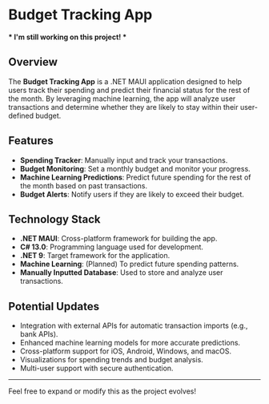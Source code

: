 # Budget Tracking App

**\* I'm still working on this project! \***

## Overview
The **Budget Tracking App** is a .NET MAUI application designed to help users track their spending and predict their financial status for the rest of the month. By leveraging machine learning, the app will analyze user transactions and determine whether they are likely to stay within their user-defined budget.

## Features
- **Spending Tracker**: Manually input and track your transactions.
- **Budget Monitoring**: Set a monthly budget and monitor your progress.
- **Machine Learning Predictions**: Predict future spending for the rest of the month based on past transactions.
- **Budget Alerts**: Notify users if they are likely to exceed their budget.

## Technology Stack
- **.NET MAUI**: Cross-platform framework for building the app.
- **C# 13.0**: Programming language used for development.
- **.NET 9**: Target framework for the application.
- **Machine Learning**: (Planned) To predict future spending patterns.
- **Manually Inputted Database**: Used to store and analyze user transactions.

## Potential Updates
- Integration with external APIs for automatic transaction imports (e.g., bank APIs).
- Enhanced machine learning models for more accurate predictions.
- Cross-platform support for iOS, Android, Windows, and macOS.
- Visualizations for spending trends and budget analysis.
- Multi-user support with secure authentication.

---

Feel free to expand or modify this as the project evolves!
